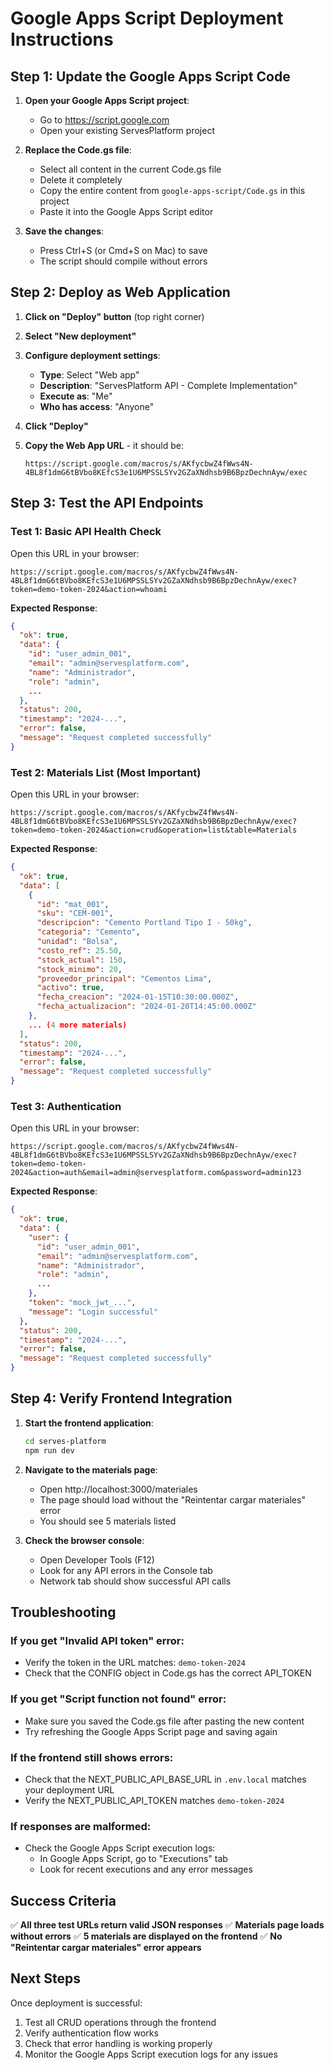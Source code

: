  # Google Apps Script Deployment Instructions

## Step 1: Update the Google Apps Script Code

1. **Open your Google Apps Script project**:

   - Go to https://script.google.com
   - Open your existing ServesPlatform project

2. **Replace the Code.gs file**:

   - Select all content in the current Code.gs file
   - Delete it completely
   - Copy the entire content from `google-apps-script/Code.gs` in this project
   - Paste it into the Google Apps Script editor

3. **Save the changes**:
   - Press Ctrl+S (or Cmd+S on Mac) to save
   - The script should compile without errors

## Step 2: Deploy as Web Application

1. **Click on "Deploy" button** (top right corner)
2. **Select "New deployment"**
3. **Configure deployment settings**:

   - **Type**: Select "Web app"
   - **Description**: "ServesPlatform API - Complete Implementation"
   - **Execute as**: "Me"
   - **Who has access**: "Anyone"

4. **Click "Deploy"**
5. **Copy the Web App URL** - it should be:
   ```
   https://script.google.com/macros/s/AKfycbwZ4fWws4N-4BL8f1dmG6tBVbo8KEfcS3e1U6MPSSLSYv2GZaXNdhsb9B6BpzDechnAyw/exec
   ```

## Step 3: Test the API Endpoints

### Test 1: Basic API Health Check

Open this URL in your browser:

```
https://script.google.com/macros/s/AKfycbwZ4fWws4N-4BL8f1dmG6tBVbo8KEfcS3e1U6MPSSLSYv2GZaXNdhsb9B6BpzDechnAyw/exec?token=demo-token-2024&action=whoami
```

**Expected Response**:

```json
{
  "ok": true,
  "data": {
    "id": "user_admin_001",
    "email": "admin@servesplatform.com",
    "name": "Administrador",
    "role": "admin",
    ...
  },
  "status": 200,
  "timestamp": "2024-...",
  "error": false,
  "message": "Request completed successfully"
}
```

### Test 2: Materials List (Most Important)

Open this URL in your browser:

```
https://script.google.com/macros/s/AKfycbwZ4fWws4N-4BL8f1dmG6tBVbo8KEfcS3e1U6MPSSLSYv2GZaXNdhsb9B6BpzDechnAyw/exec?token=demo-token-2024&action=crud&operation=list&table=Materials
```

**Expected Response**:

```json
{
  "ok": true,
  "data": [
    {
      "id": "mat_001",
      "sku": "CEM-001",
      "descripcion": "Cemento Portland Tipo I - 50kg",
      "categoria": "Cemento",
      "unidad": "Bolsa",
      "costo_ref": 25.50,
      "stock_actual": 150,
      "stock_minimo": 20,
      "proveedor_principal": "Cementos Lima",
      "activo": true,
      "fecha_creacion": "2024-01-15T10:30:00.000Z",
      "fecha_actualizacion": "2024-01-20T14:45:00.000Z"
    },
    ... (4 more materials)
  ],
  "status": 200,
  "timestamp": "2024-...",
  "error": false,
  "message": "Request completed successfully"
}
```

### Test 3: Authentication

Open this URL in your browser:

```
https://script.google.com/macros/s/AKfycbwZ4fWws4N-4BL8f1dmG6tBVbo8KEfcS3e1U6MPSSLSYv2GZaXNdhsb9B6BpzDechnAyw/exec?token=demo-token-2024&action=auth&email=admin@servesplatform.com&password=admin123
```

**Expected Response**:

```json
{
  "ok": true,
  "data": {
    "user": {
      "id": "user_admin_001",
      "email": "admin@servesplatform.com",
      "name": "Administrador",
      "role": "admin",
      ...
    },
    "token": "mock_jwt_...",
    "message": "Login successful"
  },
  "status": 200,
  "timestamp": "2024-...",
  "error": false,
  "message": "Request completed successfully"
}
```

## Step 4: Verify Frontend Integration

1. **Start the frontend application**:

   ```bash
   cd serves-platform
   npm run dev
   ```

2. **Navigate to the materials page**:

   - Open http://localhost:3000/materiales
   - The page should load without the "Reintentar cargar materiales" error
   - You should see 5 materials listed

3. **Check the browser console**:
   - Open Developer Tools (F12)
   - Look for any API errors in the Console tab
   - Network tab should show successful API calls

## Troubleshooting

### If you get "Invalid API token" error:

- Verify the token in the URL matches: `demo-token-2024`
- Check that the CONFIG object in Code.gs has the correct API_TOKEN

### If you get "Script function not found" error:

- Make sure you saved the Code.gs file after pasting the new content
- Try refreshing the Google Apps Script page and saving again

### If the frontend still shows errors:

- Check that the NEXT_PUBLIC_API_BASE_URL in `.env.local` matches your deployment URL
- Verify the NEXT_PUBLIC_API_TOKEN matches `demo-token-2024`

### If responses are malformed:

- Check the Google Apps Script execution logs:
  - In Google Apps Script, go to "Executions" tab
  - Look for recent executions and any error messages

## Success Criteria

✅ **All three test URLs return valid JSON responses**
✅ **Materials page loads without errors**
✅ **5 materials are displayed on the frontend**
✅ **No "Reintentar cargar materiales" error appears**

## Next Steps

Once deployment is successful:

1. Test all CRUD operations through the frontend
2. Verify authentication flow works
3. Check that error handling is working properly
4. Monitor the Google Apps Script execution logs for any issues
